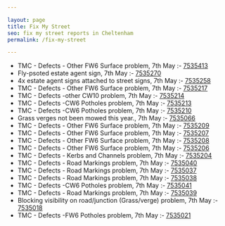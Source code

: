 ```yaml
---

layout: page
title: Fix My Street
seo: fix my street reports in Cheltenham
permalink: /fix-my-street

---
```


<!-- fix_marker starts -->

- TMC - Defects - Other FW6  Surface problem, 7th May :- [7535413](https://www.fixmystreet.com/report/7535413)
- Fly-psoted estate agent sign, 7th May :- [7535270](https://www.fixmystreet.com/report/7535270)
- 4x estate agent signs attached to street signs, 7th May :- [7535258](https://www.fixmystreet.com/report/7535258)
- TMC - Defects - Other FW6  Surface problem, 7th May :- [7535217](https://www.fixmystreet.com/report/7535217)
- TMC - Defects -other CW10 problem, 7th May :- [7535214](https://www.fixmystreet.com/report/7535214)
- TMC - Defects -CW6 Potholes  problem, 7th May :- [7535213](https://www.fixmystreet.com/report/7535213)
- TMC - Defects -CW6 Potholes  problem, 7th May :- [7535210](https://www.fixmystreet.com/report/7535210)
- Grass verges not been mowed this year., 7th May :- [7535066](https://www.fixmystreet.com/report/7535066)
- TMC - Defects - Other FW6  Surface problem, 7th May :- [7535209](https://www.fixmystreet.com/report/7535209)
- TMC - Defects - Other FW6  Surface problem, 7th May :- [7535207](https://www.fixmystreet.com/report/7535207)
- TMC - Defects - Other FW6  Surface problem, 7th May :- [7535208](https://www.fixmystreet.com/report/7535208)
- TMC - Defects - Other FW6  Surface problem, 7th May :- [7535206](https://www.fixmystreet.com/report/7535206)
- TMC - Defects - Kerbs and Channels problem, 7th May :- [7535204](https://www.fixmystreet.com/report/7535204)
- TMC - Defects - Road Markings problem, 7th May :- [7535040](https://www.fixmystreet.com/report/7535040)
- TMC - Defects - Road Markings problem, 7th May :- [7535037](https://www.fixmystreet.com/report/7535037)
- TMC - Defects - Road Markings problem, 7th May :- [7535038](https://www.fixmystreet.com/report/7535038)
- TMC - Defects -CW6 Potholes  problem, 7th May :- [7535041](https://www.fixmystreet.com/report/7535041)
- TMC - Defects - Road Markings problem, 7th May :- [7535039](https://www.fixmystreet.com/report/7535039)
- Blocking visibility on road/junction (Grass/verge) problem, 7th May :- [7535018](https://www.fixmystreet.com/report/7535018)
- TMC - Defects -FW6 Potholes problem, 7th May :- [7535021](https://www.fixmystreet.com/report/7535021)

<!-- fix_marker ends -->